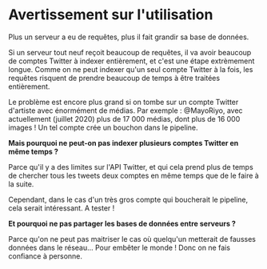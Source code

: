 # Avertissement sur l'utilisation

Plus un serveur a eu de requêtes, plus il fait grandir sa base de données.

Si un serveur tout neuf reçoit beaucoup de requêtes, il va avoir beaucoup de comptes Twitter à indexer entièrement, et c'est une étape extrèmement longue. Comme on ne peut indexer qu'un seul compte Twitter à la fois, les requêtes risquent de prendre beaucoup de temps à être traitées entièrement.

Le problème est encore plus grand si on tombe sur un compte Twitter d'artiste avec énormément de médias.
Par exemple : @MayoRiyo, avec actuellement (juillet 2020) plus de 17 000 médias, dont plus de 16 000 images !
Un tel compte crée un bouchon dans le pipeline.


**Mais pourquoi ne peut-on pas indexer plusieurs comptes Twitter en même temps ?**

Parce qu'il y a des limites sur l'API Twitter, et qui cela prend plus de temps de chercher tous les tweets deux comptes en même temps que de le faire à la suite.

Cependant, dans le cas d'un très gros compte qui boucherait le pipeline, cela serait intéressant. A tester !


**Et pourquoi ne pas partager les bases de données entre serveurs ?**

Parce qu'on ne peut pas maitriser le cas où quelqu'un metterait de fausses données dans le réseau... Pour embêter le monde !
Donc on ne fais confiance à personne.
